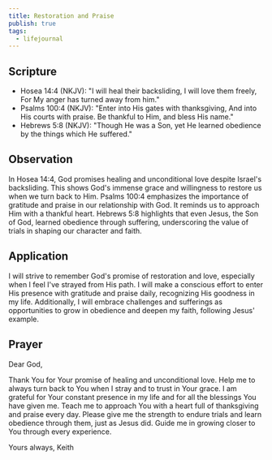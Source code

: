 ```yaml
---
title: Restoration and Praise
publish: true
tags:
  - lifejournal
---
```

## Scripture

- Hosea 14:4 (NKJV): "I will heal their backsliding, I will love them freely, For My anger has turned away from him."
- Psalms 100:4 (NKJV): "Enter into His gates with thanksgiving, And into His courts with praise. Be thankful to Him, and bless His name."
- Hebrews 5:8 (NKJV): "Though He was a Son, yet He learned obedience by the things which He suffered."

## Observation

In Hosea 14:4, God promises healing and unconditional love despite Israel's backsliding. This shows God's immense grace and willingness to restore us when we turn back to Him. Psalms 100:4 emphasizes the importance of gratitude and praise in our relationship with God. It reminds us to approach Him with a thankful heart. Hebrews 5:8 highlights that even Jesus, the Son of God, learned obedience through suffering, underscoring the value of trials in shaping our character and faith.

## Application

I will strive to remember God's promise of restoration and love, especially when I feel I've strayed from His path. I will make a conscious effort to enter His presence with gratitude and praise daily, recognizing His goodness in my life. Additionally, I will embrace challenges and sufferings as opportunities to grow in obedience and deepen my faith, following Jesus' example.

## Prayer

Dear God,

Thank You for Your promise of healing and unconditional love. Help me to always turn back to You when I stray and to trust in Your grace. I am grateful for Your constant presence in my life and for all the blessings You have given me. Teach me to approach You with a heart full of thanksgiving and praise every day. Please give me the strength to endure trials and learn obedience through them, just as Jesus did. Guide me in growing closer to You through every experience.

Yours always,
Keith
